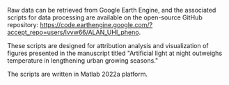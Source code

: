 Raw data can be retrieved from Google Earth Engine, and the associated scripts for data processing are available on the open-source GitHub repository: https://code.earthengine.google.com/?accept_repo=users/lvvw66/ALAN_UHI_pheno. 

These scripts are designed for attribution analysis and visualization of figures presented in the manuscript titled "Artificial light at night outweighs temperature in lengthening urban growing seasons." 

The scripts are written in Matlab 2022a platform.
